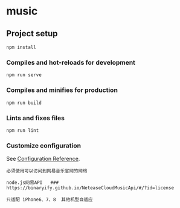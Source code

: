 # music

## Project setup
```
npm install
```

### Compiles and hot-reloads for development
```
npm run serve
```

### Compiles and minifies for production
```
npm run build
```

### Lints and fixes files
```
npm run lint
```

### Customize configuration
See [Configuration Reference](https://cli.vuejs.org/config/).
```
必须使用可以访问到网易音乐官网的网络

node.js网易API   ### https://binaryify.github.io/NeteaseCloudMusicApi/#/?id=license

只适配 iPhone6、7、8  其他机型自适应
